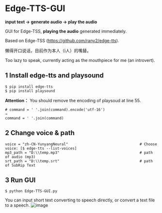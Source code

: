 # Edge-TTS-GUI

**input text → generate audio → play the audio**

GUI for Edge-TSS, **playing the audio** generated immediately. 

Based on Edge-TSS (https://github.com/rany2/edge-tts).

懒得开口说话，目前作为本人（i人）的嘴替。

Too lazy to speak, currently acting as the mouthpiece for me (an introvert).

## 1 Install edge-tts and playsound
```
$ pip install edge-tts
$ pip install playsound
```
**Attention：** You should remove the encoding of playsoud at line 55.
```
# command = ' '.join(command).encode('utf-16')
→
command = ' '.join(command)
```

## 2 Change voice & path
```
voice = "zh-CN-YunyangNeural"                                 # Choose voice: [$ edge-tts --list-voices]
mp3_path = "D:\\temp.mp3"                                     # path of audio (mp3)
srt_path = "D:\\temp.srt"                                     # path of SubRip Text
```

## 3 Run GUI
```
$ python Edge-TTS-GUI.py
```
You can input short text converting to speech directly, or convert a text file to a speech.
![image](https://github.com/user-attachments/assets/8f7a014f-be33-498f-af88-109cf4134718)
